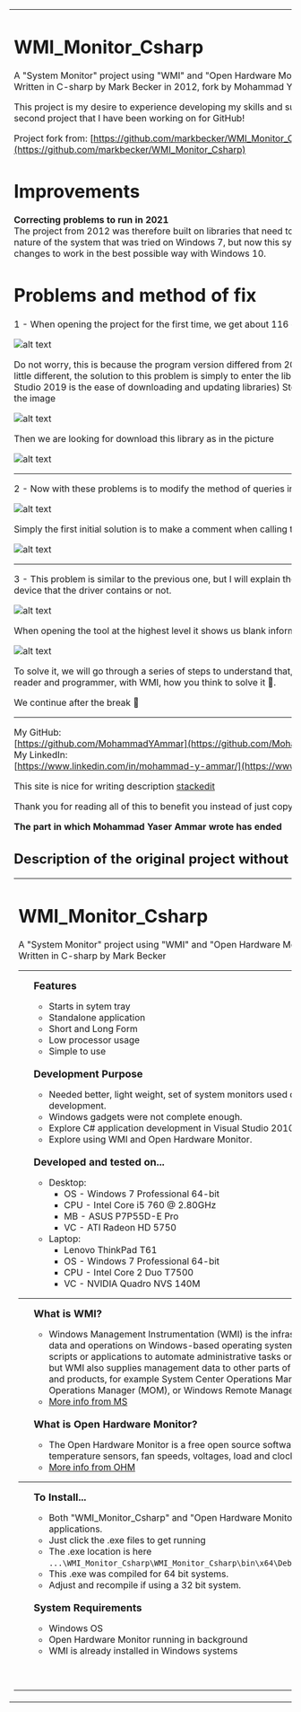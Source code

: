 <table border=0><tr><td valign="top">
<h1>WMI_Monitor_Csharp</h1>
A "System Monitor" project using "WMI" and "Open Hardware Monitor".<br />
Written in C-sharp by Mark Becker in 2012, fork by Mohammad Yaser Ammar in 2021

This project is my desire to experience developing my skills and supporting open source projects, this is the second project that I have been working on for GitHub!

Project fork from:  [https://github.com/markbecker/WMI_Monitor_Csharp](https://github.com/markbecker/WMI_Monitor_Csharp)

# Improvements

**Correcting problems to run in 2021**  
The project from 2012 was therefore built on libraries that need to be changed or updated, in addition to the nature of the system that was tried on Windows 7, but now this system has stopped supporting it, I have tried the changes to work in the best possible way with Windows 10.

# Problems and method of fix

1 - When opening the project for the first time, we get about 116 errors, as in the picture

![alt text](https://github.com/MohammadYAmmar/WMI_Monitor_Csharp/blob/feature/Fix-to-run-in-2021/Picture%20of%20the%20first%20problem.png "Picture of first problem")

  Do not worry, this is because the program version differed from 2010 to 2019, so the handling of libraries is a little different, the solution to this problem is simply to enter the library store (one of the advantages of Visual Studio 2019 is the ease of downloading and updating libraries) Store Picture of NuGet Packages we enter it like the image

![alt text](https://github.com/MohammadYAmmar/WMI_Monitor_Csharp/blob/feature/Fix-to-run-in-2021/Picture%20of%20NuGet%20Packges.png "Picture of steps to open NuGet Packages")


Then we are looking for download this library as in the picture

![alt text](https://github.com/MohammadYAmmar/WMI_Monitor_Csharp/blob/feature/Fix-to-run-in-2021/Picture%20to%20solve%20the%20first%20problem.png "Picture to solve the first problem")


---
2 - Now with these problems is to modify the method of queries in the code because an error such as

![alt text](https://github.com/MohammadYAmmar/WMI_Monitor_Csharp/blob/feature/Fix-to-run-in-2021/Picture%20of%20the%20second%20problem.png "Picture to solve the second problem")

Simply the first initial solution is to make a comment when calling the method to limit the problem

![alt text](https://github.com/MohammadYAmmar/WMI_Monitor_Csharp/blob/feature/Fix-to-run-in-2021/Picture%20to%20inital%20solve%20the%20second%20problem.png "Picture of initial solve of second problem")

---
3 - This problem is similar to the previous one, but I will explain the reasons for it because it depends on the device that the driver contains or not. 

![alt text](https://github.com/MohammadYAmmar/WMI_Monitor_Csharp/blob/feature/Fix-to-run-in-2021/Picture%20of%20the%20third%20problem.png "Picture of initial solve of third problem")

When opening the tool at the highest level it shows us blank information, but this is with a comment of course

![alt text](https://github.com/MohammadYAmmar/WMI_Monitor_Csharp/blob/feature/Fix-to-run-in-2021/Picture%20to%20inital%20solve%20the%20third%20problem.png "Picture of initial solve of third problem")

To solve it, we will go through a series of steps to understand that, if you encounter a similar problem, dear reader and programmer, with WMI, how you think to solve it 🤔.

We continue after the break 🌲

---
My GitHub:  
[https://github.com/MohammadYAmmar](https://github.com/MohammadYAmmar)  
My LinkedIn:  
[https://www.linkedin.com/in/mohammad-y-ammar/](https://www.linkedin.com/in/mohammad-y-ammar/)

This site is nice for writing description [stackedit](https://stackedit.io/)


Thank you for reading all of this to benefit you instead of just copying and pasting ✂!

**The part in which Mohammad Yaser Ammar wrote has ended**



## Description of the original project without modification:

<table border=0><tr><td valign="top">
<h1>WMI_Monitor_Csharp</h1>
A "System Monitor" project using "WMI" and "Open Hardware Monitor".<br />
Written in C-sharp by Mark Becker
<hr>
<ul>
<font size='4'><b>Features</b></font><ul>
<li>Starts in sytem tray
<li>Standalone application
<li>Short and Long Form
<li>Low processor usage
<li>Simple to use
</ul><br/>
<font size='4'><b>Development Purpose</b></font><ul>
<li>Needed better, light weight, set of system monitors used during application development.
<li>Windows gadgets were not complete enough.
<li>Explore C# application development in Visual Studio 2010.
<li>Explore using WMI and Open Hardware Monitor.
</ul><br/>
<font size='4'><b>Developed and tested on...</b></font><ul>
<li>Desktop:<ul>
<li>OS - Windows 7 Professional 64-bit
<li>CPU - Intel Core i5 760 @ 2.80GHz
<li>MB - ASUS P7P55D-E Pro
<li>VC - ATI Radeon HD 5750
</ul>
<li>Laptop:<ul>
<li>Lenovo ThinkPad T61
<li>OS - Windows 7 Professional 64-bit
<li>CPU - Intel Core 2 Duo T7500
<li>VC - NVIDIA Quadro NVS 140M
</ul></ul></ul>
<hr>
<ul>
<font size='4'><b>What is WMI?</b></font><ul>
<li>Windows Management Instrumentation (WMI) is the infrastructure for management <br />
data and operations on Windows-based operating systems. You can write WMI <br />
scripts or applications to automate administrative tasks on remote computers <br />
but WMI also supplies management data to other parts of the operating system <br />
and products, for example System Center Operations Manager, formerly Microsoft <br />
Operations Manager (MOM), or Windows Remote Management <br />
<li><a href="http://msdn.microsoft.com/en-us/library/aa393964(v=vs.85)" target=blank>More info from MS</a>
</ul><br/>
<font size='4'><b>What is Open Hardware Monitor?</b></font><ul>
<li>The Open Hardware Monitor is a free open source software that monitors <br />
temperature sensors, fan speeds, voltages, load and clock speeds of a computer.<br />
<li><a href="http://openhardwaremonitor.org/" target=blank>More info from OHM</a>
</ul></ul>
<hr>
<ul>
<font size='4'><b>To Install...</b></font><ul>
<li>Both "WMI_Monitor_Csharp" and "Open Hardware Monitor" are stand-alone applications.
<li>Just click the .exe files to get running
<li>The .exe location is here<br/>
<code>...\WMI_Monitor_Csharp\WMI_Monitor_Csharp\bin\x64\Debug\WMI_Monitor_Csharp.exe</code>
<li>This .exe was compiled for 64 bit systems.
<li>Adjust and recompile if using a 32 bit system.
</ul><br/>
<font size='4'><b>System Requirements</b></font><ul>
<li>Windows OS
<li>Open Hardware Monitor running in background
<li>WMI is already installed in Windows systems
</ul></ul><br/><br/>
</td>
<td valign="top">
<a href="https://github.com/markbecker/WMI_Monitor_Csharp/raw/master/screenshot.png" target=blank>
<img border=1 src="https://github.com/markbecker/WMI_Monitor_Csharp/raw/master/screenshot.png" height="216" width="128" alt="Screenshot 1"/></a><br />
<a href="https://github.com/markbecker/WMI_Monitor_Csharp/raw/master/screenshot.png" target=blank>Click for larger</a><br /><br />
<a href="https://github.com/markbecker/WMI_Monitor_Csharp/raw/master/screenshot2.png" target=blank>
<img border=1 src="https://github.com/markbecker/WMI_Monitor_Csharp/raw/master/screenshot2.png" height="474" width="128" alt="Screenshot 2"/></a><br />
<a href="https://github.com/markbecker/WMI_Monitor_Csharp/raw/master/screenshot2.png" target=blank>Click for larger</a><br />
</td></tr></table>
